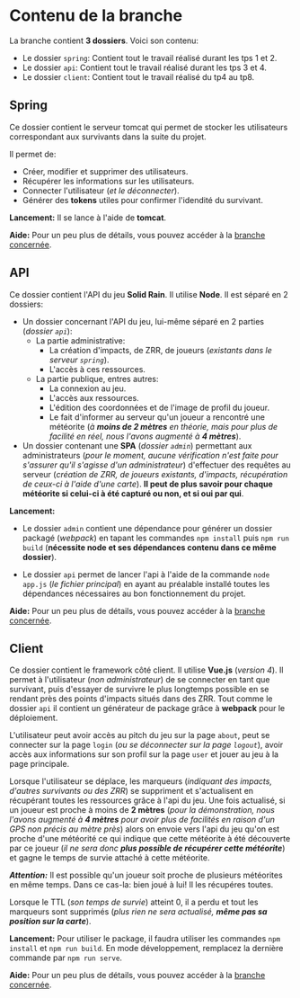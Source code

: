 # Contenu de la branche

La branche contient **3 dossiers**. Voici son contenu:
- Le dossier `spring`: Contient tout le travail réalisé durant les tps 1 et 2.
- Le dossier `api`: Contient tout le travail réalisé durant les tps 3 et 4.
- Le dossier `client`: Contient tout le travail réalisé du tp4 au tp8.

## Spring

Ce dossier contient le serveur tomcat qui permet de stocker les utilisateurs correspondant aux survivants dans la suite du projet.

Il permet de:
- Créer, modifier et supprimer des utilisateurs.
- Récupérer les informations sur les utilisateurs.
- Connecter l'utilisateur (_et le déconnecter_).
- Générer des **tokens** utiles pour confirmer l'idendité du survivant.

**Lancement:** Il se lance à l'aide de **tomcat**.

**Aide:** Pour un peu plus de détails, vous pouvez accéder à la [branche concernée](https://forge.univ-lyon1.fr/p1709456/mif13-tps/-/tree/tp1/tp2).

## API

Ce dossier contient l'API du jeu **Solid Rain**. Il utilise **Node**. Il est séparé en 2 dossiers:
- Un dossier concernant l'API du jeu, lui-même séparé en 2 parties (_dossier `api`_):
    - La partie administrative:
        - La création d'impacts, de ZRR, de joueurs (_existants dans le serveur `spring`_).
        - L'accès à ces ressources.
    - La partie publique, entres autres:
        - La connexion au jeu.
        - L'accès aux ressources.
        - L'édition des coordonnées et de l'image de profil du joueur.
        - Le fait d'informer au serveur qu'un joueur a rencontré une météorite (_à **moins de 2 mètres** en théorie, mais pour plus de facilité en réel, nous l'avons augmenté à **4 mètres**_).
- Un dossier contenant une **SPA** (_dossier `admin`_) permettant aux administrateurs (_pour le moment, aucune vérification n'est faite pour s'assurer qu'il s'agisse d'un administrateur_) d'effectuer des requêtes au serveur (_création de ZRR, de joueurs existants, d'impacts, récupération de ceux-ci à l'aide d'une carte_). **Il peut de plus savoir pour chaque météorite si celui-ci à été capturé ou non, et si oui par qui**.

**Lancement:**
- Le dossier `admin` contient une dépendance pour générer un dossier packagé (_webpack_) en tapant les commandes `npm install` puis `npm run build` (__nécessite **node** et ses dépendances contenu dans ce même dossier__).

- Le dossier `api` permet de lancer l'api à l'aide de la commande `node app.js` (_le fichier principal_) en ayant au préalable installé toutes les dépendances nécessaires au bon fonctionnement du projet.

**Aide:** Pour un peu plus de détails, vous pouvez accéder à la [branche concernée](https://forge.univ-lyon1.fr/p1709456/mif13-tps/-/tree/tp3).

## Client

Ce dossier contient le framework côté client. Il utilise **Vue.js** (_version 4_). Il permet à l'utilisateur (_non administrateur_) de se connecter en tant que survivant, puis d'essayer de survivre le plus longtemps possible en se rendant près des points d'impacts situés dans des ZRR. Tout comme le dossier `api` il contient un générateur de package grâce à **webpack** pour le déploiement.

L'utilisateur peut avoir accès au pitch du jeu sur la page `about`, peut se connecter sur la page `login` (_ou se déconnecter sur la page `logout`_), avoir accès aux informations sur son profil sur la page `user` et jouer au jeu à la page principale.

Lorsque l'utilisateur se déplace, les marqueurs (_indiquant des impacts, d'autres survivants ou des ZRR_) se suppriment et s'actualisent en récupérant toutes les ressources grâce à l'api du jeu. Une fois actualisé, si un joueur est proche à moins de **2 mètres** (_pour la démonstration, nous l'avons augmenté à **4 mètres** pour avoir plus de facilités en raison d'un GPS non précis au mètre près_) alors on envoie vers l'api du jeu qu'on est proche d'une météorité ce qui indique que cette météorite à été découverte par ce joueur (_il ne sera donc **plus possible de récupérer cette météorite**_) et gagne le temps de survie attaché à cette météorite.

**_Attention:_** Il est possible qu'un joueur soit proche de plusieurs météorites en même temps. Dans ce cas-la: bien joué à lui! Il les récupéres toutes.

Lorsque le TTL (_son temps de survie_) atteint 0, il a perdu et tout les marqueurs sont supprimés (_plus rien ne sera actualisé, **même pas sa position sur la carte**_).

**Lancement:** Pour utiliser le package, il faudra utiliser les commandes `npm install` et `npm run build`. En mode développement, remplacez la dernière commande par `npm run serve`.

**Aide:** Pour un peu plus de détails, vous pouvez accéder à la [branche concernée](https://forge.univ-lyon1.fr/p1709456/mif13-tps/-/tree/tp7).